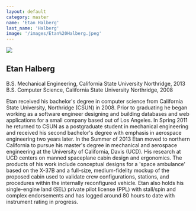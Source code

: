 ```yaml
---
layout: default
category: master
name: 'Etan Halberg'
last_name: 'Halberg'
image: '/images/Etan%20Halberg.jpeg'
---
```


<img src="{{ page.image }}">

<h2 class="team-title">Etan Halberg</h2>
<h4 class="team-position"></h4>
<p>B.S. Mechanical Engineering, California State University Northridge, 2013<br/>
B.S. Computer Science, California State University Northridge, 2008</p>
<p>Etan received his bachelor's degree in computer science from California State University, Northridge (CSUN) in 2008. Prior to graduating he began working as a software engineer designing and building databases and web applications for a small company based out of Los Angeles. In Spring 2011 he returned to CSUN as a postgraduate student in mechanical engineering and received his second bachelor's degree with emphasis in aerospace engineering two years later. In the Summer of 2013 Etan moved to northern California to pursue his master's degree in mechanical and aerospace engineering at the University of California, Davis (UCD). His research at UCD centers on manned spaceplane cabin design and ergonomics. The products of his work include conceptual designs for a 'space ambulance' based on the X-37B and a full-size, medium-fidelity mockup of the proposed cabin used to validate crew configurations, stations, and procedures within the internally reconfigured vehicle. Etan also holds his single-engine land (SEL) private pilot license (PPL) with stall/spin and complex endorsements and has logged around 80 hours to date with instrument rating in progress.</p>
<ul class="team-member-other-info"></ul>
